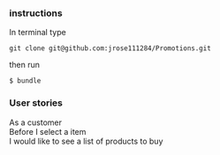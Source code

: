 ### instructions

In terminal type
```
git clone git@github.com:jrose111284/Promotions.git
```
then run
```
$ bundle
```

### User stories

As a customer<br>
Before I select a item<br>
I would like to see a list of products to buy
